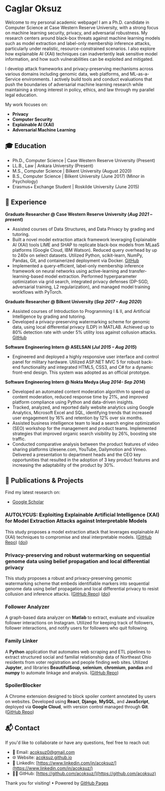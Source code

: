 # Caglar Oksuz

Welcome to my personal academic webpage! I am a Ph.D. candidate in Computer Science at Case Western Reserve University, with a strong focus on machine learning security, privacy, and adversarial robustness. My research centers around black-box threats against machine learning models such as model extraction and label-only membership inference attacks, particularly under realistic, resource-constrained scenarios. I also explore how explainable AI (XAI) techniques can inadvertently leak sensitive model information, and how such vulnerabilities can be exploited and mitigated.

I develop attack frameworks and privacy-preserving mechanisms across various domains including genomic data, web platforms, and ML-as-a-Service environments. I actively build tools and conduct evaluations that push the boundaries of adversarial machine learning research while maintaining a strong interest in policy, ethics, and law through my parallel legal education.

My work focuses on:
- **Privacy**
- **Computer Security**
- **Explainable AI (XAI)**
- **Adversarial Machine Learning**
  

## 🎓 Education

- Ph.D., Computer Science   | Case Western Reserve University (Present)
- LL.B., Law                | Ankara University (Present)
- M.S.,  Computer Science   | Bilkent University (August 2020)   
- B.S.,  Computer Science   | Bilkent University (June 2017) (Minor in Psychology)
- Erasmus+ Exchange Student | Roskilde University (June 2015)


## 💼 Experience

**Graduate Researcher @ Case Western Reserve University (_Aug 2021 – present_)**  
- Assisted courses of Data Structures, and Data Privacy by grading and tutoring.  
- Built a novel model extraction attack framework leveraging Explainable AI (XAI) tools LIME and SHAP to replicate black-box models from MLaaS platforms (Google Cloud, IBM Watson). Reduced query overhead by up to 240x on select datasets. Utilized Python, scikit-learn, NumPy, Pandas, Git, and containerized deployment via Docker. [GitHub](https://github.com/acoksuz)  
- Implemented a query-efficient, label-only membership inference framework on neural networks using active-learning and transfer-learning-based model extraction. Performed hyperparameter optimization via grid search, integrated privacy defenses (DP-SGD, adversarial training, L2 regularization), and managed model training workflows with PyTorch.

**Graduate Researcher @ Bilkent University (_Sep 2017 – Aug 2020_)**  
- Assisted courses of Introduction to Programming I & II, and Artificial Intelligence by grading and tutoring.  
- Developed a privacy-preserving watermarking scheme for genomic data, using local differential privacy (LDP) in MATLAB. Achieved up to 80% detection rate with under 5% utility loss against collusion attacks. [GitHub](https://github.com/acoksuz)

**Software Engineering Intern @ ASELSAN (_Jul 2015 – Aug 2015_)**  
- Engineered and deployed a highly responsive user interface and control panel for military hardware. Utilized ASP.NET MVC 5 for robust back-end functionality and integrated HTML5, CSS3, and C# for a dynamic front-end design. This system was adopted as an official prototype.
 
**Software Engineering Intern @ Nokta Medya (_Aug 2014- Sep 2014_)** 
- Developed an automated content moderation algorithm to speed up content moderation, reduced response time by 21%, and improved platform compliance using Python and data-driven insights.  
- Tracked, analyzed, and reported daily website analytics using Google Analytics, Microsoft Excel and SQL, identifying trends that increased user engagement by 16% and retention by 12% over six months.  
- Assisted business intelligence team to lead a search engine optimization (SEO) workshop for the management and product teams. Implemented strategies that improved organic search visibility by 26%, boosting site traffic.  
- Conducted comparative analysis between the product features of video sharing platforms izlesene.com, YouTube, Dailymotion and Vimeo. Delivered a presentation to department heads and the CEO key opportunities that resulted in the adoption of 3 key product features and increasing the adaptability of the product by 30%.


## 🔬 Publications & Projects

Find my latest research on:
- [Google Scholar](https://scholar.google.com/citations?user=bu1zAmcAAAAJ)

### AUTOLYCUS: Exploiting Explainable Artificial Intelligence (XAI) for Model Extraction Attacks against Interpretable Models 
This study proposes a model extraction attack that leverages explainable AI (XAI) techniques to compromise and steal interpretable models. ([GitHub Repo](https://github.com/acoksuz/AUTOLYCUS)) ([doi](https://doi.org/10.56553/popets-2024-0137))

### Privacy-preserving and robust watermarking on sequential genome data using belief propagation and local differential privacy
This study proposes a robust and privacy-preserving genomic watermarking scheme that embeds identifiable markers into sequential genome data using belief propagation and local differential privacy to resist collusion and inference attacks. ([GitHub Repo](https://github.com/acoksuz/PPRW_SGD_BPLDP)) ([doi](https://doi.org/10.1093/bioinformatics/btab128))

### Follower Analyzer 
A graph-based data analyzer on **Matlab** to extract, evaluate and visualize follower interactions on Instagram. Utilized for keeping track of followers, follower interactions, and notify users for followers who quit following.    

### Family Linker 
A **Python** application that automates web scraping and ETL pipelines to extract structured social and familial relationship data of Northeast Ohio residents from voter registration and people finding web sites. Utilized **Jupyter**, and libraries **BeautifulSoup**, **selenium**, **chromium**, **pandas** and **numpy** to automate linkage and analysis. ([GitHub Repo](https://github.com/acoksuz/LOV))

### SpoilerBlocker 
A Chrome extension designed to block spoiler content annotated by users on websites. Developed using **React**, **Django**, **MySQL**, and **JavaScript**, deployed via **Google Cloud**, with version control managed through **Git**. ([GitHub Repo](https://github.com/acoksuz/SpoilerBlocker))

## 📬 Contact
If you'd like to collaborate or have any questions, feel free to reach out:
- 📧 Email:    [acoksuz0@gmail.com](mailto:acoksuz0@gmail.com)
- 🌐 Website:  [acoksuz.github.io](https://acoksuz.github.io)
- 💼 LinkedIn: [https://www.linkedin.com/in/acoksuz/](https://www.linkedin.com/in/acoksuz/)
- 🧑‍💻 GitHub:   [https://github.com/acoksuz/](https://github.com/acoksuz)
  

Thank you for visiting! • Powered by [GitHub Pages](https://pages.github.com/)
